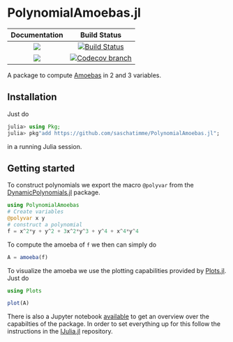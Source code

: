 # PolynomialAmoebas.jl

| **Documentation** | **Build Status** |
|:-----------------:|:----------------:|
| [![][docs-stable-img]][docs-stable-url] | [![Build Status][build-img]][build-url] |
| [![][docs-latest-img]][docs-latest-url] | [![Codecov branch][codecov-img]][codecov-url] |

A package to compute [Amoebas](https://en.wikipedia.org/wiki/Amoeba_(mathematics)) in 2 and 3 variables.

## Installation
Just do
```julia
julia> using Pkg;
julia> pkg"add https://github.com/saschatimme/PolynomialAmoebas.jl";
```
in a running Julia session.


## Getting started

To construct polynomials we export the macro `@polyvar` from the [DynamicPolynomials.jl](https://github.com/JuliaAlgebra/DynamicPolynomials.jl) package.

```julia
using PolynomialAmoebas
# Create variables
@polyvar x y
# construct a polynomial
f = x^2*y + y^2 + 3x^2*y^3 + y^4 + x^4*y^4
```

To compute the amoeba of `f` we then can simply do
```julia
A = amoeba(f)
```
To visualize the amoeba we use the plotting capabilities provided by [Plots.jl](http://docs.juliaplots.org/latest/).
Just do
```julia
using Plots

plot(A)
```

There is also a Jupyter notebook [available](https://github.com/saschatimme/PolynomialAmoebas.jl/blob/master/docs/notebooks/Overview.ipynb) to get an overview over the capabilties of the package.
In order to set everything up for this follow the instructions in the [IJulia.jl](https://github.com/JuliaLang/IJulia.jl) repository.

[docs-stable-img]: https://img.shields.io/badge/docs-stable-blue.svg
[docs-latest-img]: https://img.shields.io/badge/docs-latest-blue.svg
[docs-stable-url]: https://saschatimme.github.io/PolynomialAmoebas.jl/stable
[docs-latest-url]: https://saschatimme.github.io/PolynomialAmoebas.jl/latest

[build-img]: https://travis-ci.org/saschatimme/PolynomialAmoebas.jl.svg?branch=master
[build-url]: https://travis-ci.org/saschatimme/PolynomialAmoebas.jl
[codecov-img]: https://codecov.io/gh/saschatimme/PolynomialAmoebas.jl/branch/master/graph/badge.svg
[codecov-url]: https://codecov.io/gh/saschatimme/PolynomialAmoebas.jl
